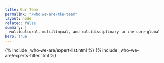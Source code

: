 ```yaml
---
title: Our Team
permalink: "/who-we-are/the-team"
layout: node
related: false
summary: |
  Multicultural, multilingual, and multidisciplinary to the core—global in outlook and approach—DAI’s technical leaders are steeped in the challenges of delivering development solutions in the field. They are committed to sharing our innovation and experience to inform international development practices worldwide. 
hero: true
---
```

{% include _who-we-are/expert-list.html %}
{% include _who-we-are/experts-filter.html %}
